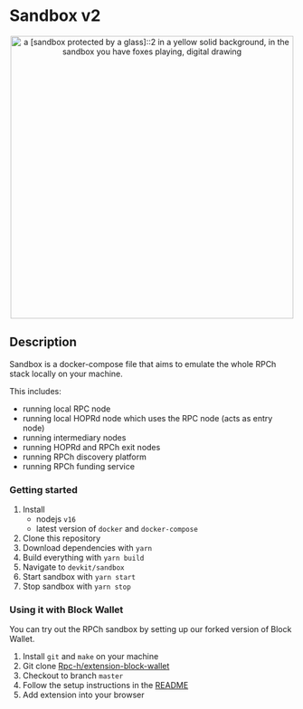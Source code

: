 # Sandbox v2

<p align="center">
  <img width="500" height="500" src="https://user-images.githubusercontent.com/1877679/213269429-3e17ce98-216d-40d9-8047-86a55413988d.png" alt="a [sandbox protected by a glass]::2 in a yellow solid background, in the sandbox you have foxes playing, digital drawing">
</p>

## Description

Sandbox is a docker-compose file that aims to emulate the whole RPCh stack locally on your machine.

This includes:

- running local RPC node
- running local HOPRd node which uses the RPC node (acts as entry node)
- running intermediary nodes
- running HOPRd and RPCh exit nodes
- running RPCh discovery platform
- running RPCh funding service

### Getting started

1. Install
   - nodejs `v16`
   - latest version of `docker` and `docker-compose`
2. Clone this repository
3. Download dependencies with `yarn`
4. Build everything with `yarn build`
5. Navigate to `devkit/sandbox`
6. Start sandbox with `yarn start`
7. Stop sandbox with `yarn stop`

### Using it with Block Wallet

You can try out the RPCh sandbox by setting up our forked version of Block Wallet.

1. Install `git` and `make` on your machine
2. Git clone [Rpc-h/extension-block-wallet](https://github.com/Rpc-h/extension-block-wallet)
3. Checkout to branch `master`
4. Follow the setup instructions in the [README](https://github.com/Rpc-h/extension-block-wallet#readme)
5. Add extension into your browser
